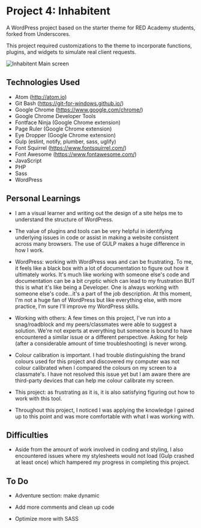 # Project 4: Inhabitent

A WordPress project based on the starter theme for RED Academy students, forked from Underscores.

This project required customizations to the theme to incorporate functions, plugins, and widgets to simulate real client requests.

![Inhabitent](images/inhabitent-screenshot.png)
Main screen

## Technologies Used
* Atom (http://atom.io)
* Git Bash (https://git-for-windows.github.io/)
* Google Chrome (https://www.google.com/chrome/)
* Google Chrome Developer Tools
* Fontface Ninja (Google Chrome extension)
* Page Ruler (Google Chrome extension)
* Eye Dropper (Google Chrome extension)
* Gulp (eslint, notify, plumber, sass, uglify)
* Font Squirrel (https://www.fontsquirrel.com/)
* Font Awesome (https://www.fontawesome.com/)
* JavaScript
* PHP
* Sass
* WordPress

## Personal Learnings
* I am a visual learner and writing out the design of a site helps me to understand the structure of WordPress.

* The value of plugins and tools can be very helpful in identifying underlying issues in code or assist in making a website consistent across many browsers. The use of GULP makes a huge difference in how I work.

* WordPress: working with WordPress was and can be frustrating. To me, it feels like a black box with a lot of documentation to figure out how it ultimately works. It's much like working with someone else's code and documentation can be a bit cryptic which can lead to my frustration BUT this is what it's like being a Developer. One is always working with someone else's code...it's a part of the job description. At this moment, I'm not a huge fan of WordPress but like everything else, with more practice, I'm sure I'll improve my WordPress skills.

* Working with others: A few times on this project, I've run into a snag/roadblock and my peers/classmates were able to suggest a solution. We're not experts at everything but someone is bound to have encountered a similar issue or a different perspective. Asking for help (after a considerable amount of time troubleshooting) is never wrong.

* Colour calibration is important. I had trouble distinguishing the brand colours used for this project and discovered my computer was not colour calibrated when I compared the colours on my screen to a classmate's. I have not resolved this issue yet but I am aware there are third-party devices that can help me colour calibrate my screen.

* This project: as frustrating as it is, it is also satisfying figuring out how to work with this tool.

* Throughout this project, I noticed I was applying the knowledge I gained up to this point and was more comfortable with what I was working with.

## Difficulties
* Aside from the amount of work involved in coding and styling, I also encountered issues where my stylesheets would not load (Gulp crashed at least once) which hampered my progress in completing this project.

## To Do
* Adventure section: make dynamic

* Add more comments and clean up code

* Optimize more with SASS
